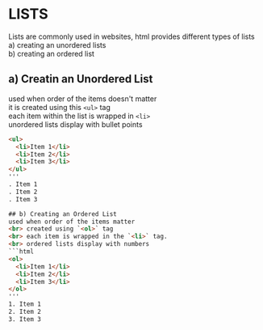 # LISTS
Lists are commonly used in websites, html provides different types of lists
<br>  a) creating an unordered lists
<br>  b) creating an ordered list

## a) Creatin an Unordered List
used when order of the items doesn't matter
<br> it is created using this `<ul>` tag
<br> each item within the list is wrapped in `<li>`
<br> unordered lists display with bullet points
```html
<ul>
  <li>Item 1</li>
  <li>Item 2</li>
  <li>Item 3</li>
</ul>
'''
. Item 1
. Item 2
. Item 3

## b) Creating an Ordered List
used when order of the items matter
<br> created using `<ol>` tag
<br> each item is wrapped in the `<li>` tag.
<br> ordered lists display with numbers
```html
<ol>
  <li>Item 1</li>
  <li>Item 2</li>
  <li>Item 3</li>
</ol>
'''
1. Item 1
2. Item 2
3. Item 3
